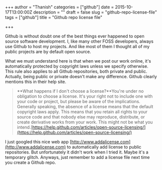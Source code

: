 +++
author = "Thanish"
categories = ["github"]
date = 2015-10-17T13:00:00Z
description = ""
draft = false
slug = "github-repo-license-file"
tags = ["github"]
title = "Github repo license file"

+++


Github is without doubt one of the best things ever happened to open  source software development. I, like many other FOSS developers, always  use Github to host my projects. And like most of them I thought all of  my public projects are by default open source.

What we must understand here is that when we post our work online,  it's automatically protected by copyright laws unless we specify  otherwise. This rule also applies to all Github repositories, both  private and public. Actually, being public or private doesn't make any  difference. Github clearly mentions this in their help site.

> **What happens if I don't choose a license?**You're under no obligation to choose a license. It's your right not  to include one with your code or project, but please be aware of the  implications. Generally speaking, the absence of a license means that  the default copyright laws apply. This means that you retain all rights  to your source code and that nobody else may reproduce, distribute, or  create derivative works from your work. This might not be what you  intend.[https://help.github.com/articles/open-source-licensing/](https://help.github.com/articles/open-source-licensing/)

I just googled this nice web app [http://www.addalicense.com](http://www.addalicense.com) to automatically add license to public repositories. But unfortunately  it didn't work when I tried it. Maybe it's a temporary glitch. Anyways,  just remember to add a license file next time you create a Github repo.

